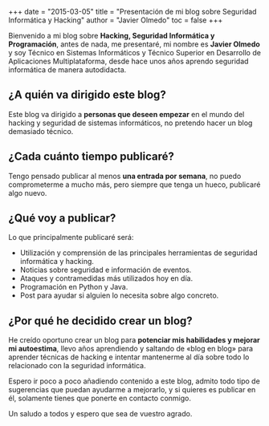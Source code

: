 +++
date = "2015-03-05"
title = "Presentación de mi blog sobre Seguridad Informática y Hacking"
author = "Javier Olmedo"
toc = false
+++

Bienvenido a mi blog sobre **Hacking, Seguridad Informática y Programación**, antes de nada, me presentaré, mi nombre es **Javier Olmedo** y soy Técnico en Sistemas Informáticos y Técnico Superior en Desarrollo de Aplicaciones Multiplataforma, desde hace unos años aprendo seguridad informática de manera autodidacta.

## ¿A quién va dirigido este blog?

Este blog va dirigido a **personas que deseen empezar** en el mundo del hacking y seguridad de sistemas informáticos, no pretendo hacer un blog demasiado técnico.

## ¿Cada cuánto tiempo publicaré?

Tengo pensado publicar al menos **una entrada por semana**, no puedo comprometerme a mucho más, pero siempre que tenga un hueco, publicaré algo nuevo.

## ¿Qué voy a publicar?

Lo que principalmente publicaré será:

- Utilización y comprensión de las principales herramientas de seguridad informática y hacking.
- Noticias sobre seguridad e información de eventos.
- Ataques y contramedidas más utilizados hoy en día.
- Programación en Python y Java.
- Post para ayudar si alguien lo necesita sobre algo concreto.

## ¿Por qué he decidido crear un blog?

He creído oportuno crear un blog para **potenciar mis habilidades y mejorar mi autoestima**, llevo años aprendiendo y saltando de «blog en blog» para aprender técnicas de hacking e intentar mantenerme al día sobre todo lo relacionado con la seguridad informática.

Espero ir poco a poco añadiendo contenido a este blog, admito todo tipo de sugerencias que puedan ayudarme a mejorarlo, y si quieres es publicar en él, solamente tienes que ponerte en contacto conmigo.

Un saludo a todos y espero que sea de vuestro agrado.